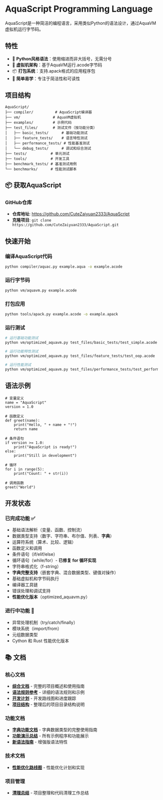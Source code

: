# AquaScript Programming Language

AquaScript是一种简洁的编程语言，采用类似Python的语法设计，通过AquaVM虚拟机运行字节码。

## 特性

- 🐍 **Python风格语法**：使用缩进而非大括号，无需分号
- 🚀 **虚拟机架构**：基于AquaVM运行.acode字节码
- 📦 **打包系统**：支持.apack格式的应用程序包
- 🔧 **简单易学**：专注于简洁性和可读性

## 项目结构

```
AquaScript/
├── compiler/          # AquaScript编译器
├── vm/               # AquaVM虚拟机
├── examples/         # 示例代码
├── test_files/       # 测试文件（按功能分类）
│   ├── basic_tests/      # 基础功能测试
│   ├── feature_tests/    # 语言特性测试
│   ├── performance_tests/ # 性能基准测试
│   └── debug_tests/      # 调试和综合测试
├── tests/           # 单元测试
├── tools/           # 开发工具
├── benchmark_tests/ # 基准测试用例
└── benchmarks/      # 性能测试脚本
```

## 📦 获取AquaScript

### GitHub仓库
- **仓库地址**: https://github.com/CuteZaiyuan2333/AquaScript
- **克隆项目**: `git clone https://github.com/CuteZaiyuan2333/AquaScript.git`

## 快速开始

### 编译AquaScript代码
```bash
python compiler/aquac.py example.aqua -o example.acode
```

### 运行字节码
```bash
python vm/aquavm.py example.acode
```

### 打包应用
```bash
python tools/apack.py example.acode -o example.apack
```

### 运行测试
```bash
# 运行基础功能测试
python vm/optimized_aquavm.py test_files/basic_tests/test_simple.acode

# 运行功能特性测试
python vm/optimized_aquavm.py test_files/feature_tests/test_oop.acode

# 运行性能测试
python vm/optimized_aquavm.py test_files/performance_tests/test_performance.acode
```

## 语法示例

```aquascript
# 变量定义
name = "AquaScript"
version = 1.0

# 函数定义
def greet(name):
    print("Hello, " + name + "!")
    return name

# 条件语句
if version >= 1.0:
    print("AquaScript is ready!")
else:
    print("Still in development")

# 循环
for i in range(5):
    print("Count: " + str(i))

# 调用函数
greet("World")
```

## 开发状态

### 已完成功能 ✅
- 基础语法解析（变量、函数、控制流）
- 数据类型支持（数字、字符串、布尔值、列表、**字典**）
- 运算符系统（算术、比较、逻辑）
- 函数定义和调用
- 条件语句（if/elif/else）
- 循环语句（while/for）- **已修复 for 循环实现**
- 字符串格式化（f-string）
- **字典完整支持**（嵌套字典、混合数据类型、键值对操作）
- 基础虚拟机和字节码执行
- 编译器工具链
- 错误处理和调试支持
- **性能优化版本**（optimized_aquavm.py）

### 进行中功能 🔄
- 异常处理机制（try/catch/finally）
- 模块系统（import/from）
- 元组数据类型
- Cython 和 Rust 性能优化版本

## 📚 文档

### 核心文档
- **[综合文档](COMPREHENSIVE_DOCUMENTATION.md)** - 完整的项目概述和使用指南
- **[语法规则参考](SYNTAX_REFERENCE.md)** - 详细的语法规则和示例
- **[开发计划](DEVELOPMENT_PLAN.md)** - 开发路线图和进度跟踪
- **[项目结构](PROJECT_STRUCTURE.md)** - 整理后的项目目录结构说明

### 功能文档
- **[字典功能文档](DICT_FEATURES.md)** - 字典数据类型的完整使用指南
- **[功能演示总结](FEATURES_DEMO.md)** - 所有示例程序和功能展示
- **[新语法指南](NEW_SYNTAX_README.md)** - 增强版语法特性

### 技术文档
- **[性能优化路线图](PERFORMANCE_ROADMAP.md)** - 性能优化计划和实现

### 项目管理
- **[清理总结](CLEANUP_SUMMARY.md)** - 项目整理和代码清理工作总结